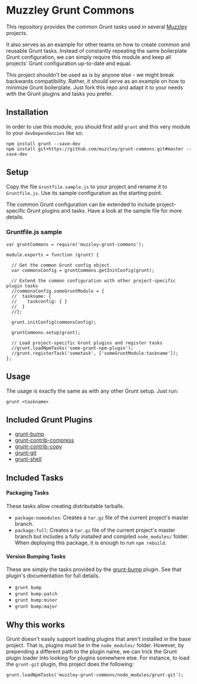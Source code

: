 # Muzzley Grunt Commons

This repository provides the common Grunt tasks used in several [Muzzley](http://www.muzzley.com) projects.

It also serves as an example for other teams on how to create common and reusable Grunt tasks. Instead of constantly repeating the same boilerplate Grunt configuration, we can simply require this module and keep all projects' Grunt configuration up-to-date and equal.

This project shouldn't be used as is by anyone else - we might break backwards compatibility. Rather, it should serve as an example on how to minimize Grunt boilerplate. Just fork this repo and adapt it to your needs with the Grunt plugins and tasks you prefer.

## Installation

In order to use this module, you should first add `grunt` and this very module to your `devDependencies` like so:

    npm install grunt --save-dev
    npm install git+https://github.com/muzzley/grunt-commons.git#master --save-dev

## Setup

Copy the file `Gruntfile.sample.js` to your project and rename it to `Gruntfile.js`. Use its sample configuration as the starting point.

The common Grunt configuration can be extended to include project-specific Grunt plugins and tasks. Have a look at the sample file for more details.

### Gruntfile.js sample

    var gruntCommons = require('muzzley-grunt-commons');

    module.exports = function (grunt) {

      // Get the common Grunt config object
      var commonsConfig = gruntCommons.getInitConfig(grunt);

      // Extend the common configuration with other project-specific plugin tasks
      //commonsConfig.someGruntModule = {
      //  taskname: {
      //    taskconfig: { }
      //  }
      //};

      grunt.initConfig(commonsConfig);

      gruntCommons.setup(grunt);

      // Load project-specific Grunt plugins and register tasks
      //grunt.loadNpmTasks('some-grunt-npm-plugin');
      //grunt.registerTask('sometask', ['someGruntModule:taskname']);
    };

## Usage

The usage is exactly the same as with any other Grunt setup. Just run:

    grunt <taskname>

## Included Grunt Plugins

* [grunt-bump](https://github.com/vojtajina/grunt-bump)
* [grunt-contrib-compress](https://github.com/gruntjs/grunt-contrib-compress)
* [grunt-contrib-copy](https://github.com/gruntjs/grunt-contrib-copy)
* [grunt-git](https://github.com/rubenv/grunt-git)
* [grunt-shell](https://github.com/sindresorhus/grunt-shell)

## Included Tasks

#### Packaging Tasks

These tasks allow creating distributable tarballs.

* `package:nomodules`: Creates a `tar.gz` file of the current project's master branch.
* `package:full`: Creates a `tar.gz` file of the current project's master branch but includes a fully installed and compiled `node_modules/` folder. When deploying this package, it is enough to run `npm rebuild`.

#### Version Bumping Tasks

These are simply the tasks provided by the [grunt-bump](https://github.com/vojtajina/grunt-bump) plugin. See that plugin's documentation for full details.

* `grunt bump`
* `grunt bump:patch`
* `grunt bump:minor`
* `grunt bump:major`

## Why this works

Grunt doesn't easily support loading plugins that aren't installed in the base project. That is, plugins must be in the `node_modules/` folder. However, by prepending a different path to the plugin name, we can trick the Grunt plugin loader into looking for plugins somewhere else. For instance, to load the `grunt-git` plugin, this project does the following:

    grunt.loadNpmTasks('muzzley-grunt-commons/node_modules/grunt-git');
